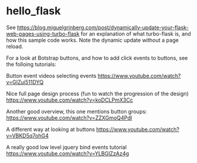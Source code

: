 # hello_flask
See https://blog.miguelgrinberg.com/post/dynamically-update-your-flask-web-pages-using-turbo-flask for an explanation of what turbo-flask is, and how this sample 
code works.  Note the dynamic update without a page reload.

For a look at Botstrap buttons, and how to add click events to buttons, see the folloing tutorials:

Button event videos
selecting events
https://www.youtube.com/watch?v=GIZui511DYQ

Nice full page design process (fun to watch the progression of the design)
https://www.youtube.com/watch?v=koDCLPmX3Cc

Another good overview, this one mentions button groups:
https://www.youtube.com/watch?v=ZZXGmoQ4PdI

A different way at looking at buttons
https://www.youtube.com/watch?v=VBKD5q7ohG4


A really good low level jquery bind events tutorial
https://www.youtube.com/watch?v=YLBGlZzAz4g

